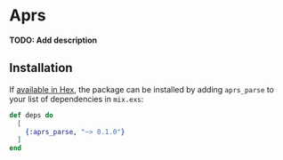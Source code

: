 # Aprs

**TODO: Add description**

## Installation

If [available in Hex](https://hex.pm/docs/publish), the package can be installed
by adding `aprs_parse` to your list of dependencies in `mix.exs`:

```elixir
def deps do
  [
    {:aprs_parse, "~> 0.1.0"}
  ]
end
```